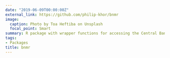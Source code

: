```yaml
---
date: "2019-06-09T00:00:00Z"
external_link: https://github.com/philip-khor/bnmr
image:
  caption: Photo by Toa Heftiba on Unsplash
  focal_point: Smart
summary: R package with wrapper functions for accessing the Central Bank of Malaysia's API
tags:
- Packages
title: bnmr
---
```

